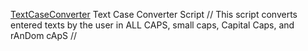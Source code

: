 <a href="https://xedricity.com">TextCaseConverter</a>
Text Case Converter Script
//
This script converts entered texts by the user in ALL CAPS, small caps, Capital Caps, and rAnDom cApS
//
